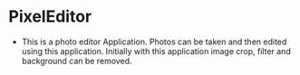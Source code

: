 # PixelEditor

- This is a photo editor Application. Photos can be taken and then edited using this application. Initially with this application image crop, filter and background can be removed.
 
